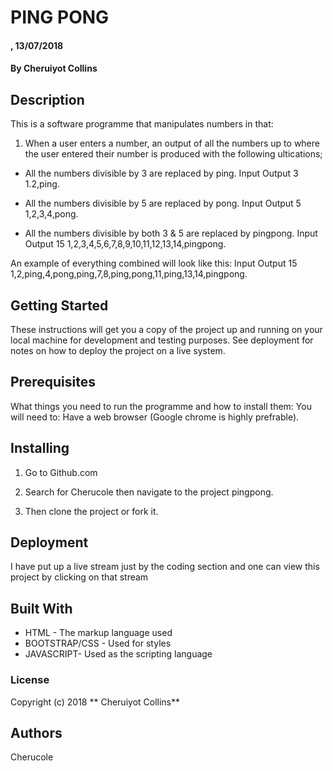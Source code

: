 # PING PONG
#### , 13/07/2018
#### By **Cheruiyot Collins**
## Description
This is a software programme that manipulates numbers in that:

1) When a user enters a number, an output of all the numbers up to where the user entered their number is produced with the following ultications;

* All the numbers divisible by 3 are replaced by ping.
    Input               Output
    3		            1.2,ping.

* All the numbers divisible by 5 are replaced by pong.
    Input               Output
    5		            1,2,3,4,pong.

* All the numbers divisible by both 3 & 5 are replaced by pingpong.
    Input               Output
    15		            1,2,3,4,5,6,7,8,9,10,11,12,13,14,pingpong.

An example of everything combined will look like this:
Input               Output
15                  1,2,ping,4,pong,ping,7,8,ping,pong,11,ping,13,14,pingpong.



## Getting Started

These instructions will get you a copy of the project up and running on your local machine for development and testing purposes. See deployment for notes on how to deploy the project on a live system.

## Prerequisites

What things you need to run the programme and how to install them:
You will need to: Have a web browser (Google chrome is highly prefrable).


## Installing

1. Go to Github.com

2. Search for Cherucole then navigate to the project pingpong.

3. Then clone the project or fork it.


## Deployment

I have put up a live stream just by the coding section and one can view this project by clicking on that stream

## Built With
* HTML - The markup language used
* BOOTSTRAP/CSS - Used for styles
* JAVASCRIPT- Used as the scripting language

### License
Copyright (c) 2018 ** Cheruiyot Collins**

## Authors
Cherucole
